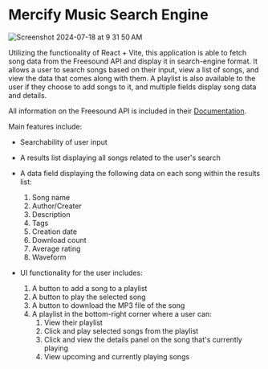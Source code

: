# Mercify Music Search Engine

![Screenshot 2024-07-18 at 9 31 50 AM](https://github.com/user-attachments/assets/a75aaa8a-e9bf-4860-ac5a-0430a0bd5e5d)



Utilizing the functionality of React + Vite, this application is able to fetch song data from the Freesound API and display it in search-engine format. It allows a user to search songs based on their input, view a list of songs, and view the data that comes along with them. A playlist is also available to the user if they choose to add songs to it, and multiple fields display song data and details.

All information on the Freesound API is included in their [Documentation](https://freesound.org/docs/api/).

Main features include:
- Searchability of user input
- A results list displaying all songs related to the user's search
- A data field displaying the following data on each song within the results list:

  1. Song name
  2. Author/Creater
  3. Description
  4. Tags
  5. Creation date
  6. Download count
  7. Average rating
  8. Waveform
 
- UI functionality for the user includes:

  1. A button to add a song to a playlist
  2. A button to play the selected song
  3. A button to download the MP3 file of the song
  4. A playlist in the bottom-right corner where a user can:
     1. View their playlist
     2. Click and play selected songs from the playlist
     3. Click and view the details panel on the song that's currently playing
     4. View upcoming and currently playing songs


